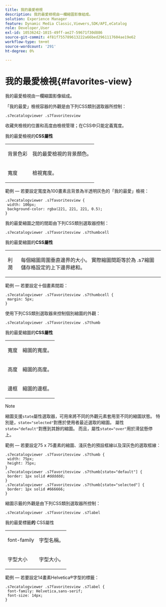```yaml
---
title: 我的最愛檢視
description: 我的最愛檢視由一欄縮圖影像組成。
solution: Experience Manager
feature: Dynamic Media Classic,Viewers,SDK/API,eCatalog
role: Developer,User
exl-id: 10536242-1015-49ff-ae27-59671f30d886
source-git-commit: 4f81f755789613222a66bed2961117604ae19e62
workflow-type: tm+mt
source-wordcount: '291'
ht-degree: 0%

---
```


# 我的最愛檢視{#favorites-view}

我的最愛檢視由一欄縮圖影像組成。

<!--<a id="section_B6EFCCADB5A5495DAE6BBE42F7F405CB"></a>-->

「我的最愛」檢視容器的外觀是由下列CSS類別選取器所控制：

```
.s7ecatalogviewer .s7favoritesview
```

收藏夾檢視的位置和高度由檢視管理；在CSS中只能定義寬度。

我的最愛檢視的&#x200B;**CSS屬性**

<table id="table_C48C56E696304C9BAFEE71BA9EA9A174"> 
 <tbody> 
  <tr> 
   <td colname="col1"> <p> <span class="codeph">背景色彩</span> </p> </td> 
   <td colname="col2"> <p> 我的最愛檢視的背景顏色。 </p> </td> 
  </tr> 
  <tr> 
   <td colname="col1"> <p> <span class="codeph">寬度</span> </p> </td> 
   <td colname="col2"> <p>檢視寬度。 </p> </td> 
  </tr> 
 </tbody> 
</table>

範例 — 若要設定寬度為100畫素且背景為半透明灰色的「我的最愛」檢視：

```
.s7ecatalogviewer .s7favoritesview { 
 width: 100px; 
 background-color: rgba(221, 221, 221, 0.5); 
}
```

我的最愛縮圖之間的間距由下列CSS類別選取器控制：

```
.s7ecatalogviewer .s7favoritesview .s7thumbcell
```

我的最愛縮圖的&#x200B;**CSS屬性**

<table id="table_EED8CE63D805458196DE0E87C7E9945F"> 
 <tbody> 
  <tr> 
   <td colname="col1"> <p> <span class="codeph">利潤</span> </p> </td> 
   <td colname="col2"> <p> 每個縮圖周圍垂直邊界的大小。 實際縮圖間距等於為<span class="codeph"> .s7縮圖儲存格</span>設定的上下邊界總和。 </p> </td> 
  </tr> 
 </tbody> 
</table>

範例 — 若要設定十個畫素間距：

```
.s7ecatalogviewer .s7favoritesview .s7thumbcell { 
 margin: 5px; 
}
```

使用下列CSS類別選取器來控制個別縮圖的外觀：

```
.s7ecatalogviewer .s7favoritesview .s7thumb
```

我的最愛縮圖的&#x200B;**CSS屬性**

<table id="table_6F5B1438CAFA49E9B33400C6970ABDA1"> 
 <tbody> 
  <tr> 
   <td colname="col1"> <p> <span class="codeph">寬度</span> </p> </td> 
   <td colname="col2"> <p>縮圖的寬度。 </p> </td> 
  </tr> 
  <tr> 
   <td colname="col1"> <p> <span class="codeph">高度</span> </p> </td> 
   <td colname="col2"> <p>縮圖的高度。 </p> </td> 
  </tr> 
  <tr> 
   <td colname="col1"> <p> <span class="codeph">邊框</span> </p> </td> 
   <td colname="col2"> <p>縮圖的邊框。 </p> </td> 
  </tr> 
 </tbody> 
</table>

>[!NOTE]
>
>縮圖支援`state`屬性選取器，可用來將不同的外觀元素套用至不同的縮圖狀態。 特別是，`state="selected"`對應於使用者最近選取的縮圖。 屬性`state="default"`對應到其餘的縮圖。 而且，屬性`state="over"`用於滑鼠懸停上。

範例 — 若要設定75 x 75畫素的縮圖、淺灰色的預設框線以及深灰色的選取框線：

```
.s7ecatalogviewer .s7favoritesview .s7thumb { 
 width: 75px; 
 height: 75px;  
} 
.s7ecatalogviewer .s7favoritesview .s7thumb[state="default"] { 
 border: 1px solid #dddddd; 
} 
.s7ecatalogviewer .s7favoritesview .s7thumb[state="selected"] { 
 border: 1px solid #666666; 
}
```

縮圖示籤的外觀是由下列CSS類別選取器所控制：

```
.s7ecatalogviewer .s7favoritesview .s7label
```

我的最愛標籤&#x200B;**的** CSS屬性

<table id="table_B41339A16ACB46CB87D3EB1FD05FA2CD"> 
 <tbody> 
  <tr> 
   <td colname="col1"> <p> <span class="codeph"> font-family </span> </p> </td> 
   <td colname="col2"> <p>字型名稱。 </p> </td> 
  </tr> 
  <tr> 
   <td colname="col1"> <p> <span class="codeph">字型大小</span> </p> </td> 
   <td colname="col2"> <p>字型大小。 </p> </td> 
  </tr> 
 </tbody> 
</table>

範例 — 若要設定14畫素Helvetica®字型的標籤：

```
.s7ecatalogviewer .s7favoritesview .s7label { 
 font-family: Helvetica,sans-serif; 
 font-size: 14px; 
}
```
